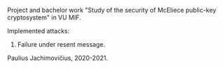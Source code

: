Project and bachelor work "Study of the security of McEliece public-key cryptosystem" in VU MIF.

Implemented attacks:
1. Failure under resent message.

Paulius Jachimovičius, 2020-2021.
